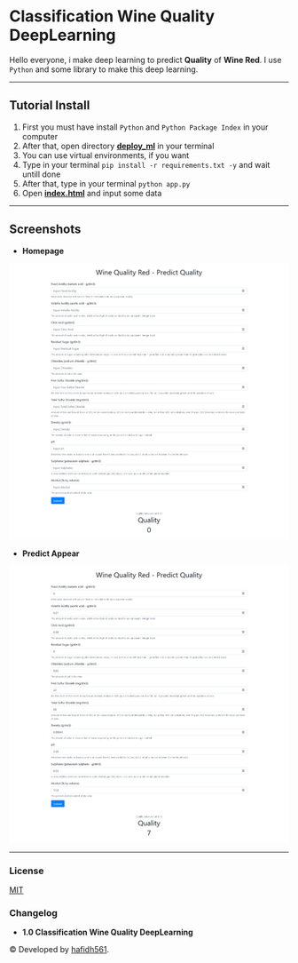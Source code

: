 # Classification Wine Quality DeepLearning

Hello everyone, i make deep learning to predict **Quality** of **Wine Red**. I use `Python` and some library to make this deep learning.

---

## Tutorial Install

1. First you must have install `Python` and `Python Package Index` in your computer
2. After that, open directory [**deploy_ml**](./deploy_ml/) in your terminal
3. You can use virtual environments, if you want
4. Type in your terminal `pip install -r requirements.txt -y` and wait untill done
5. After that, type in your terminal `python app.py`
6. Open [**index.html**](./deploy_ml/index.html) and input some data

---

## Screenshots

- **Homepage**

![Index](./screenshots/screenshot_1.png 'Homepage')

- **Predict Appear**

![Predict](./screenshots/screenshot_2.png 'Predict Appear')

---

### License

[MIT](./LICENSE)

### Changelog

- **1.0 Classification Wine Quality DeepLearning**

© Developed by [hafidh561](https://github.com/hafidh561).
